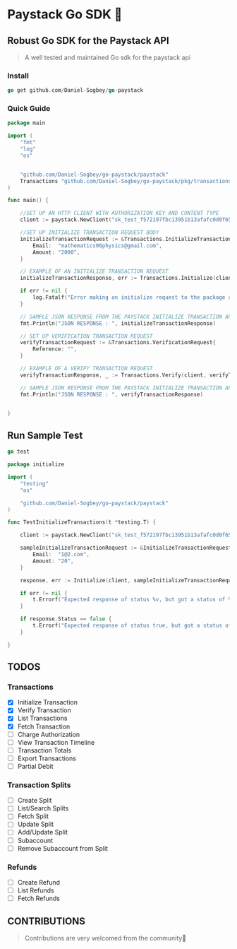 # Paystack Go SDK 🥤

## Robust Go SDK for the Paystack API

> A well tested and maintained Go sdk for the paystack api

### Install

```Go
go get github.com/Daniel-Sogbey/go-paystack

```

### Quick Guide

>

```Go
package main

import (
	"fmt"
	"log"
	"os"


	"github.com/Daniel-Sogbey/go-paystack/paystack"
	Transactions "github.com/Daniel-Sogbey/go-paystack/pkg/transactions"
)

func main() {

	//SET UP AN HTTP CLIENT WITH AUTHORIZATION KEY AND CONTENT TYPE
	client := paystack.NewClient("sk_test_f572197fbc13951b13afafc0d0f6517ed7ec12eb", "application/json")

	//SET UP INITIALIZE TRANSACTION REQUEST BODY
	initializeTransactionRequest := &Transactions.InitializeTransactionRequest{
		Email:  "mathematics06physics@gmail.com",
		Amount: "2000",
	}

	// EXAMPLE OF AN INITIALIZE TRANSACTION REQUEST
	initializeTransactionResponse, err := Transactions.Initialize(client, initializeTransactionRequest)

	if err != nil {
		log.Fatalf("Error making an initialize request to the package api %v", err)
	}

	// SAMPLE JSON RESPONSE FROM THE PAYSTACK INITIALIZE TRANSACTION API
	fmt.Println("JSON RESPONSE : ", initializeTransactionResponse)

	// SET UP VERIFICATION TRANSACTION REQUEST
	verifyTransactionRequest := &Transactions.VerificationRequest{
		Reference: "",
	}

	// EXAMPLE OF A VERIFY TRANSACTION REQUEST
	verifyTransactionResponse, _ := Transactions.Verify(client, verifyTransactionRequest)

	// SAMPLE JSON RESPONSE FROM THE PAYSTACK INITIALIZE TRANSACTION API
	fmt.Println("JSON RESPONSE : ", verifyTransactionResponse)


}

```

## Run Sample Test

```Go
go test
```

```GO
package initialize

import (
	"testing"
	"os"

	"github.com/Daniel-Sogbey/go-paystack/paystack"
)

func TestInitializeTransactions(t *testing.T) {

	client := paystack.NewClient("sk_test_f572197fbc13951b13afafc0d0f6517ed7ec12eb", "application/json")

	sampleInitializeTransactionRequest := &InitializeTransactionRequest{
		Email:  "1@2.com",
		Amount: "20",
	}

	response, err := Initialize(client, sampleInitializeTransactionRequest)

	if err != nil {
		t.Errorf("Expected response of status %v, but got a status of %v and an error that says %v", response.Status, response.Status, err)
	}

	if response.Status == false {
		t.Errorf("Expected response of status true, but got a status of %v and an error message that says %v", response.Status, response.Message)
	}

}


```

## TODOS

### Transactions

- [x] Initialize Transaction
- [x] Verify Transaction
- [x] List Transactions
- [x] Fetch Transaction
- [ ] Charge Authorization
- [ ] View Transaction Timeline
- [ ] Transaction Totals
- [ ] Export Transactions
- [ ] Partial Debit

### Transaction Splits

- [ ] Create Split
- [ ] List/Search Splits
- [ ] Fetch Split
- [ ] Update Split
- [ ] Add/Update Split
- [ ] Subaccount
- [ ] Remove Subaccount from Split

### Refunds

- [ ] Create Refund
- [ ] List Refunds
- [ ] Fetch Refunds

## CONTRIBUTIONS

> Contributions are very welcomed from the community🙏
